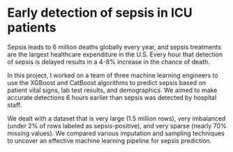 # Early detection of sepsis in ICU patients

Sepsis leads to 6 million deaths globally every year, and sepsis treatments are the largest healthcare expenditure in the U.S. Every hour that detection of sepsis is delayed results in a 4-8% increase in the chance of death.

In this project, I worked on a team of three machine learning engineers to use the XGBoost and CatBoost algorithms to predict sepsis based on patient vital signs, lab test results, and demographics. We aimed to make accurate detections 6 hours earlier than sepsis was detected by hospital staff.

We dealt with a dataset that is very large (1.5 million rows), very imbalanced (under 2% of rows labeled as sepsis-positive), and very sparse (nearly 70% missing values). We compared various imputation and sampling techniques to uncover an effective machine learning pipeline for sepsis prediction.
